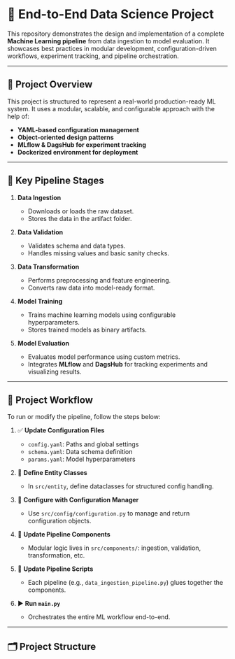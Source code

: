 # 🧠 End-to-End Data Science Project

This repository demonstrates the design and implementation of a complete **Machine Learning pipeline** from data ingestion to model evaluation. It showcases best practices in modular development, configuration-driven workflows, experiment tracking, and pipeline orchestration.

---

## 🚀 Project Overview

This project is structured to represent a real-world production-ready ML system. It uses a modular, scalable, and configurable approach with the help of:

- **YAML-based configuration management**
- **Object-oriented design patterns**
- **MLflow & DagsHub for experiment tracking**
- **Dockerized environment for deployment**

---

## 🧩 Key Pipeline Stages

1. **Data Ingestion**
   - Downloads or loads the raw dataset.
   - Stores the data in the artifact folder.

2. **Data Validation**
   - Validates schema and data types.
   - Handles missing values and basic sanity checks.

3. **Data Transformation**
   - Performs preprocessing and feature engineering.
   - Converts raw data into model-ready format.

4. **Model Training**
   - Trains machine learning models using configurable hyperparameters.
   - Stores trained models as binary artifacts.

5. **Model Evaluation**
   - Evaluates model performance using custom metrics.
   - Integrates **MLflow** and **DagsHub** for tracking experiments and visualizing results.

---

## 🔧 Project Workflow

To run or modify the pipeline, follow the steps below:

1. ✅ **Update Configuration Files**  
   - `config.yaml`: Paths and global settings  
   - `schema.yaml`: Data schema definition  
   - `params.yaml`: Model hyperparameters  

2. 🔁 **Define Entity Classes**  
   - In `src/entity`, define dataclasses for structured config handling.

3. 🧠 **Configure with Configuration Manager**  
   - Use `src/config/configuration.py` to manage and return configuration objects.

4. 🧱 **Update Pipeline Components**  
   - Modular logic lives in `src/components/`: ingestion, validation, transformation, etc.

5. 🔄 **Update Pipeline Scripts**  
   - Each pipeline (e.g., `data_ingestion_pipeline.py`) glues together the components.

6. ▶️ **Run `main.py`**  
   - Orchestrates the entire ML workflow end-to-end.

---

## 🗂 Project Structure
